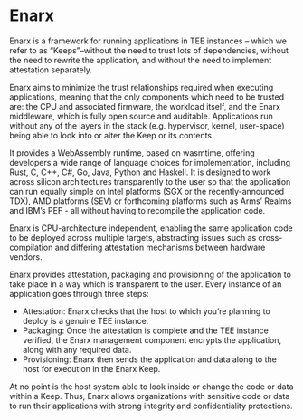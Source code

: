 # Enarx

Enarx is a framework for running applications in TEE instances – which we refer to as “Keeps”–without the need to trust lots of dependencies, without the need to rewrite the application, and without the need to implement attestation separately.

Enarx aims to minimize the trust relationships required when executing applications, meaning that the only components which need to be trusted are: the CPU and associated firmware, the workload itself, and the Enarx middleware, which is fully open source and auditable. Applications run without any of the layers in the stack (e.g. hypervisor, kernel, user-space) being able to look into or alter the Keep or its contents.

It provides a WebAssembly runtime, based on wasmtime, offering developers a wide range of language choices for implementation, including Rust, C, C++, C#, Go, Java, Python and Haskell. It is designed to work across silicon architectures transparently to the user so that the application can run equally simple on Intel platforms (SGX or the recently-announced TDX), AMD platforms (SEV) or forthcoming platforms such as Arms’ Realms and IBM’s PEF - all without having to recompile the application code.

Enarx is CPU-architecture independent, enabling the same application code to be deployed across multiple targets, abstracting issues such as cross-compilation and differing attestation mechanisms between hardware vendors.

Enarx provides attestation, packaging and provisioning of the application to take place in a way which is transparent to the user. Every instance of an application goes through three steps:
* Attestation: Enarx checks that the host to which you’re planning to deploy is a genuine TEE instance.
* Packaging: Once the attestation is complete and the TEE instance verified, the Enarx management component encrypts the application, along with any required data.
* Provisioning: Enarx then sends the application and data along to the host for execution in the Enarx Keep.

At no point is the host system able to look inside or change the code or data within a Keep. Thus, Enarx allows organizations with sensitive code or data to run their applications with strong integrity and confidentiality protections.